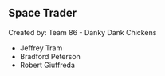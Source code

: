<h2>Space Trader</h2>
Created by: Team 86 - Danky Dank Chickens <br/>
<ul>
    <li>Jeffrey Tram</li>
    <li>Bradford Peterson</li>
    <li>Robert Giuffreda</li>
</ul>
